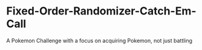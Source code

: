 # Fixed-Order-Randomizer-Catch-Em-Call
A Pokemon Challenge with a focus on acquiring Pokemon, not just battling
